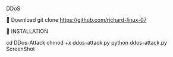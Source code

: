 DDoS




📍 Download
git clone https://github.com/richard-linux-07

📍 INSTALLATION

cd DDos-Attack
chmod +x ddos-attack.py
python ddos-attack.py
ScreenShot
